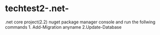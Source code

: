 # techtest2-.net-
.net core project(2.2)
nuget package manager console and run the follwing commands
1.
Add-Migration anyname
2.Update-Database

